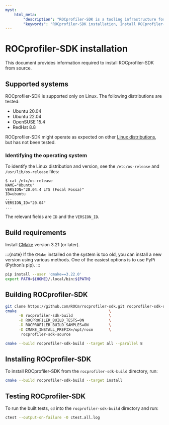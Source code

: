 ```yaml
---
myst:
    html_meta:
        "description": "ROCprofiler-SDK is a tooling infrastructure for profiling general-purpose GPU compute applications running on the ROCm software."
        "keywords": "ROCprofiler-SDK installation, Install ROCprofiler-SDK, Build ROCprofiler-SDK"
---
```


# ROCprofiler-SDK installation

This document provides information required to install ROCprofiler-SDK from source.

## Supported systems

ROCprofiler-SDK is supported only on Linux. The following distributions are tested:

- Ubuntu 20.04
- Ubuntu 22.04
- OpenSUSE 15.4
- RedHat 8.8

ROCprofiler-SDK might operate as expected on other [Linux distributions](https://rocm.docs.amd.com/projects/install-on-linux/en/latest/reference/system-requirements.html#supported-operating-systems), but has not been tested.

### Identifying the operating system

To identify the Linux distribution and version, see the `/etc/os-release` and `/usr/lib/os-release` files:

```shell
$ cat /etc/os-release
NAME="Ubuntu"
VERSION="20.04.4 LTS (Focal Fossa)"
ID=ubuntu
...
VERSION_ID="20.04"
...
```

The relevant fields are `ID` and the `VERSION_ID`.

## Build requirements

Install [CMake](https://cmake.org/) version 3.21 (or later).

:::{note}
If the `CMake` installed on the system is too old, you can install a new version using various methods. One of the easiest options is to use PyPi (Python’s pip).
:::

```bash
pip install --user 'cmake==3.22.0'
export PATH=${HOME}/.local/bin:${PATH}
```

## Building ROCprofiler-SDK

```bash
git clone https://github.com/ROCm/rocprofiler-sdk.git rocprofiler-sdk-source
cmake                                         \
      -B rocprofiler-sdk-build                \
      -D ROCPROFILER_BUILD_TESTS=ON           \
      -D ROCPROFILER_BUILD_SAMPLES=ON         \
      -D CMAKE_INSTALL_PREFIX=/opt/rocm       \
       rocprofiler-sdk-source

cmake --build rocprofiler-sdk-build --target all --parallel 8
```

## Installing ROCprofiler-SDK

To install ROCprofiler-SDK from the `rocprofiler-sdk-build` directory, run:

```bash
cmake --build rocprofiler-sdk-build --target install
```

## Testing ROCprofiler-SDK

To run the built tests, `cd` into the `rocprofiler-sdk-build` directory and run:

```bash
ctest --output-on-failure -O ctest.all.log
```
